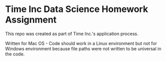 # Time Inc Data Science Homework Assignment

This repo was created as part of Time Inc.'s application process.

Written for Mac OS - Code should work in a Linux environment but not for Windows environment because file paths were not written to be universal in the code.
